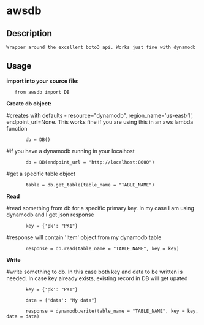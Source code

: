 # awsdb

## Description

	Wrapper around the excellent boto3 api. Works just fine with dynamodb
 
## Usage

**import into your source file:**

`	from awsdb import DB`
	
**Create db object:**

\#creates with defaults - resource="dynamodb", region_name='us-east-1', endpoint_url=None. This works fine if you are using this in an aws lambda function

`		db = DB()`
	
\#if you have a dynamodb running in your localhost

`		db = DB(endpoint_url = "http://localhost:8000")`
	
\#get a specific table object

`		table = db.get_table(table_name = "TABLE_NAME")`
	
**Read**

\#read something from db for a specific primary key. In my case I am using dynamodb and I get json response

`		key = {'pk': "PK1"}`

\#response will contain 'Item' object from my dynamodb table

`		response = db.read(table_name = "TABLE_NAME", key = key)`
	
**Write**

\#write something to db. In this case both key and data to be written is needed. In case key already exists, existing record in DB will get upated

`		key = {'pk': "PK1"}`

`		data = {'data': "My data"}`

`		response = dynamodb.write(table_name = "TABLE_NAME", key = key, data = data)`
